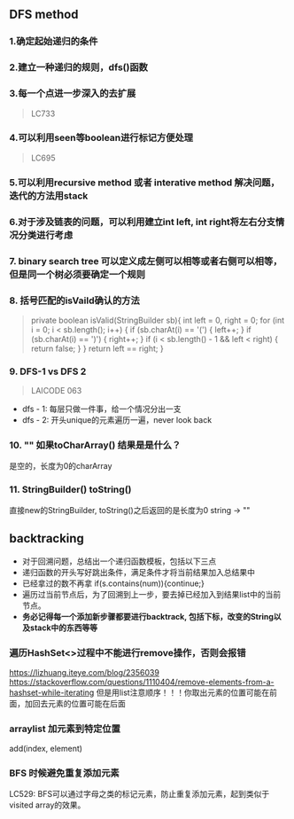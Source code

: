 ## DFS method
### 1.确定起始递归的条件
### 2.建立一种递归的规则，dfs()函数
### 3.每一个点进一步深入的去扩展
> LC733
### 4.可以利用seen等boolean进行标记方便处理
>LC695
### 5.可以利用recursive method 或者 interative method 解决问题， 迭代的方法用stack

### 6.对于涉及链表的问题，可以利用建立int left, int right将左右分支情况分类进行考虑

### 7. binary search tree 可以定义成左侧可以相等或者右侧可以相等，但是同一个树必须要确定一个规则

### 8. 括号匹配的isVaild确认的方法
>    private boolean isValid(StringBuilder sb){
        int left = 0, right = 0;
        for (int i = 0; i < sb.length(); i++) {
            if (sb.charAt(i) == '(') {
                left++;
            }
            if (sb.charAt(i) == ')') {
                right++;
            }
            if (i < sb.length() - 1 && left < right) {
                return false;
            }
        }
        return left == right;
    }
### 9. DFS-1 vs DFS 2
> LAICODE 063

- dfs - 1: 每层只做一件事，给一个情况分出一支
- dfs - 2: 开头unique的元素遍历一遍，never look back

### 10. "" 如果toCharArray() 结果是是什么？
是空的，长度为0的charArray

### 11. StringBuilder() toString()
直接new的StringBuilder, toString()之后返回的是长度为0 string -> ""
## backtracking
- 对于回溯问题，总结出一个递归函数模板，包括以下三点  
- 递归函数的开头写好跳出条件，满足条件才将当前结果加入总结果中  
- 已经拿过的数不再拿 if(s.contains(num)){continue;}  
- 遍历过当前节点后，为了回溯到上一步，要去掉已经加入到结果list中的当前节点。  
- **务必记得每一个添加新步骤都要进行backtrack, 包括下标，改变的String以及stack中的东西等等**

### 遍历HashSet<>过程中不能进行remove操作，否则会报错
https://lizhuang.iteye.com/blog/2356039
https://stackoverflow.com/questions/1110404/remove-elements-from-a-hashset-while-iterating
但是用list注意顺序！！！你取出元素的位置可能在前面，加回去元素的位置可能在后面

### arraylist 加元素到特定位置
add(index, element)

### BFS 时候避免重复添加元素
LC529: BFS可以通过字母之类的标记元素，防止重复添加元素，起到类似于visited array的效果。
